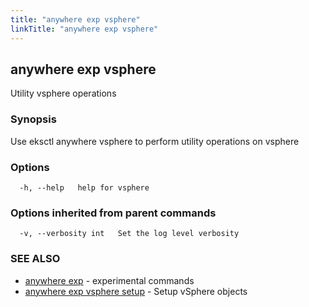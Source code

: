 ```yaml
---
title: "anywhere exp vsphere"
linkTitle: "anywhere exp vsphere"
---
```


## anywhere exp vsphere

Utility vsphere operations

### Synopsis

Use eksctl anywhere vsphere to perform utility operations on vsphere

### Options

```
  -h, --help   help for vsphere
```

### Options inherited from parent commands

```
  -v, --verbosity int   Set the log level verbosity
```

### SEE ALSO

* [anywhere exp](../anywhere_exp/)	 - experimental commands
* [anywhere exp vsphere setup](../anywhere_exp_vsphere_setup/)	 - Setup vSphere objects

